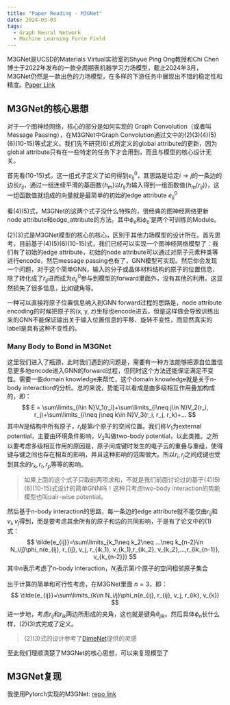 ```yaml
---
title: "Paper Reading - M3GNet"
date: 2024-03-03
tags:
  - Graph Neural Network
  - Machine Learning Force Field
---
```


M3GNet是UCSD的Materials Virtual实验室的Shyue Ping Ong教授和Chi Chen博士于2022年发布的一款全周期表机器学习力场模型，截止2024年3月，M3GNet仍然是一款出色的力场模型，在多样的下游任务中展现出不错的稳定性和精度。[Paper Link](https://arxiv.org/abs/2202.02450)

## M3GNet的核心思想

对于一个图神经网络，核心的部分是如何实现的 Graph Convolution（或者叫Message Passing），在M3GNet中Graph Convolution通过文中的(2)(3)(4)(5)(6)(10-15)等式定义。我们先不研究(6)式所定义的global attribute的更新，因为global attribute只有在一些特定的任务下才会用到，而且与模型的核心设计无关。

首先看(10-15)式，这一组式子定义了如何得到$e^0_{ij}$，其思路是给定$i\rightarrow j$的一条边的边长$r_{ij}$，通过一组连续平滑的基函数$\{h_m\}$以$r_{ij}$为输入得到一组函数值$\{h_m(r_{ij})\}$，这一组函数值就组成的向量就是最简单的初始的edge attribute $e^0_{ij}$

看(4)(5)式，M3GNet的这两个式子没什么特殊的，很经典的图神经网络更新node attribute和edge_attribute的方法。其中$\phi_e$和$\phi_e'$是两个可训练的Module。

(2)(3)式是M3GNet模型的核心的核心，区别于其他力场模型的设计所在。首先思考，目前基于(4)(5)(6)(10-15)式，我们已经可以实现一个图神经网络模型了：我们有了初始的edge attribute，初始的node attribute可以通过对原子元素种类等进行encode，然后message passing也有了，GNN模型可实现。然后你会发现一个问题，对于这个简单GNN，输入的分子或晶体材料结构的原子的位置信息，除了转化成了$r_{ij}$进而成为$e^0_{ij}$参与到模型的forward里面外，没有其他的利用。这显然损失了很多信息，比如键角等。

一种可以直接将原子位置信息纳入到GNN forward过程的思路是，node attribute encoding的时候把原子的(x, y, z)坐标也encode进去，但是这样做会导致训练出来的GNN不能保证输出关于输入位置信息的平移、旋转不变性，而显然真实的label是具有这种不变性的。

### Many Body to Bond in M3GNet

这里我们进入了瓶颈，此时我们遇到的问题是，需要有一种方法能够把源自位置信息更多地encode进入GNN的forward过程，但同时这个方法还能保证满足不变性。需要一些domain knowledge来帮忙，这个domain knowledge就是关于n-body interaction的分析。总的来说，势能可以看成是由多级相互作用叠加构成的，即：
$$
E = \sum\limits_{i\in N}V_1(r_i)+\sum\limits_{i\neq j\in N}V_2(r_i, r_j)+\sum\limits_{i\neq j\neq k\in N}V_3(r_i, r_j, r_k)+...
$$
其中$N$是结构中所有原子，$r_i$是第$i$个原子的空间位置。我们称$V_1$为external potential，主要由环境条件影响，$V_2$叫做two-body potential，以此类推。之所以要考虑多级相互作用的原因是，原子间成键时发生的电子云的重叠与重组，使得键与键之间也存在相互的影响，并且这种影响的范围很大。所以$r_i, r_j$之间成键也受到其余的$r_k, r_t, r_p$等等的影响。

> 如果上面的这个式子只取前两项求和，不就是我们前面讨论过的基于(4)(5)(6)(10-15)式设计的简单GNN吗！这种只考虑two-body interaction的势能模型也叫pair-wise potential。

然后基于n-body interaction的思路，每一条边的edge attribute就不能仅由$r_{ij}$和$v_i, v_j$得到，而是要考虑其余所有的原子和边的共同影响，于是有了论文中的(1)式：
$$
\tilde{e_{ij}}=\sum\limits_{k_1\neq k_2\neq ...\neq k_{n-2}\in N_i/j}\phi_n(e_{ij}, r_{ij}, v_j, r_{ik_1}, v_{k_1},r_{ik_2}, v_{k_2},...,r_{ik_{n-1}}, v_{k_{n-2}})
$$
其中$n$表示考虑了n-body interaction，$N_i$表示第$i$个原子的空间相邻原子集合

出于计算的简单和可行性考虑，在M3GNet里面 $n=3$，即：
$$
\tilde{e_{ij}}=\sum\limits_{k\in N_i/j}\phi_n(e_{ij}, r_{ij}, v_j, r_{ik}, v_{k})
$$
进一步地，考虑$r_{ij}$和$r_{ik}$两边所形成的夹角，这也就是键角$\theta_{jik}$。然后具体$\phi_n$长什么样，(2)(3)式完成了定义。

> (2)(3)式的设计参考了[DimeNet](https://arxiv.org/abs/2003.03123)提供的灵感

至此我们理顺清楚了M3GNet的核心思想，可以来复现模型了

## M3GNet复现

我使用Pytorch实现的M3GNet: [repo link](https://github.com/Lingyu-Kong/M3GNet-Pytorch)